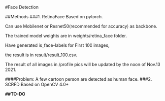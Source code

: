 #Face Detection

##Methods
###1. RetinaFace
Based on pytorch.

Can use Mobilenet or Resnet50(recommended for accuracy) as backbone.

The trained model weights are in weights/retina_face folder.

Have generated is_face-labels for First 100 images, 

the result is in result/result_100.csv.

The result of all images in /profile pics will be updated by the noon of Nov.13 2021.

####Problem:
A few cartoon person are detected as human face.
###2. SCRFD
Based on OpenCV 4.0+

**##TO-DO**